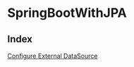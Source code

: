 # SpringBootWithJPA

## Index

[Configure External DataSource](https://github.com/arun786/SpringBootWithJPA/blob/master/ConfiguringExternalDatabase.md)

